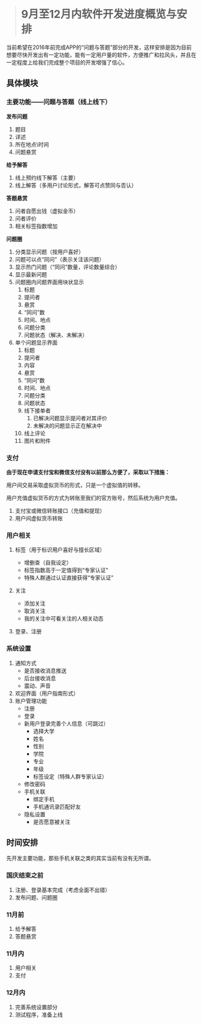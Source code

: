 ># 9月至12月内软件开发进度概览与安排

当前希望在2016年前完成APP的“问题与答题”部分的开发，这样安排是因为目前想要尽快开发出有一定功能，能有一定用户量的软件，方便推广和拉风头，并且在一定程度上给我们完成整个项目的开发增强了信心。

## 具体模块

### 主要功能——问题与答题（线上线下）

**发布问题**

1. 题目
2. 详述
3. 所在地点\时间
4. 问题悬赏

**给予解答**

1. 线上预约线下解答（主要）
2. 线上解答（多用户讨论形式，解答可点赞同与否认）

**答题悬赏**

1. 问者自愿出钱（虚拟金币）
2. 问者评价
3. 相关标签指数增加

**问题圈**

1. 分类显示问题（按用户喜好）
2. 问题可以点“同问”（表示关注该问题）
3. 显示热门问题（“同问”数量，评论数量综合）
4. 显示最新问题
5. 问题圈内问题界面用块状显示
	1. 标题
	2. 提问者
	3. 悬赏
	4. “同问”数
	5. 时间、地点
	6. 问题分类
	7. 问题状态（解决、未解决）
6. 单个问题显示界面
	1. 标题
	2. 提问者
	3. 内容
	4. 悬赏
	5. “同问”数
	6. 时间、地点
	7. 问题分类
	8. 问题状态
	9. 线下接单者
		1. 已解决问题显示提问者对其评价
		2. 未解决的问题显示正在解决中
	10. 线上评论
	11. 图片和附件

### 支付

**由于现在申请支付宝和微信支付没有以前那么方便了，采取以下措施：**

用户间交易采取虚拟货币的形式，只是一个虚拟值的转移。

用户充值虚拟货币的方式为转账至我们的官方账号，然后系统为用户充值。

1. 支付宝或微信转账接口（充值和提现）
2. 用户间虚拟货币转账

### 用户相关

1. 标签（用于标识用户喜好与擅长区域）
	- 增删查（自我设定）
	- 标签指数高于一定值得到“专家认证”
	- 特殊人群通过认证直接获得“专家认证”

2. 关注
	- 添加关注
	- 取消关注
	- 我的关注中可看关注的人相关动态

3. 登录、注册

### 系统设置

1. 通知方式
	- 是否接收消息推送
	- 后台接收消息
	- 震动、声音
2. 欢迎界面（用户指南形式）
3. 账户管理功能
	- 注册
	- 登录
	- 新用户登录完善个人信息（可跳过）
		- 选择大学
		- 姓名
		- 性别
		- 学院
		- 专业
		- 年级
		- 标签设定（特殊人群专家认证）
	- 修改密码
	- 手机关联
		- 绑定手机
		- 手机通讯录匹配好友
	- 隐私设置
		- 是否愿意被关注
## 时间安排

先开发主要功能，那些手机关联之类的其实当前有没有无所谓。

### 国庆结束之前

1. 注册、登录基本完成（考虑全面不出错）
2. 发布问题、问题圈

### 11月前

1. 给予解答
2. 答题悬赏

### 11月内

1. 用户相关
2. 支付

### 12月内

1. 完善系统设置部分
2. 测试程序，准备上线 